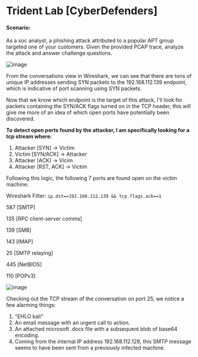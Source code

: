 # Trident Lab [CyberDefenders]

#### Scenario:

As a soc analyst, a phishing attack attributed to a popular APT group targeted one of your customers. Given the provided PCAP trace, analyze the attack and answer challenge questions.

![image](https://github.com/user-attachments/assets/6d4010cc-450f-4d8d-a278-7b4757335250)

From the conversations view in Wireshark, we can see that there are tons of unique IP addresses sending SYN packets to the 192.168.112.139 endpoint, which is indicative of port scanning using SYN packets.

Now that we know which endpoint is the target of this attack, I'll look for packets containing the SYN/ACK flags turned on in the TCP header, this will give me more of an idea of which open ports have potentially been discovered.

**To detect open ports found by the attacker, I am specifically looking for a tcp stream where:**
1. Attacker [SYN] -> Victim
2. Victim [SYN/ACK] -> Attacker
3. Attacker [ACK] -> Vicim
4. Attacker [RST, ACK] -> Victim

Following this logic, the following 7 ports are found open on the victim machine:

Wireshark Filter: `ip.dst==192.168.112.139 && tcp.flags.ack==1`

587 [SMTP]

135 [RPC client-server comms]

139 [SMB]

143 [IMAP]

25 [SMTP relaying]

445 [NetBIOS]

110 [POPv3]

![image](https://github.com/user-attachments/assets/ba347d6d-c834-4ded-aa11-274d956a896a)

Checking out the TCP stream of the conversation on port 25, we notice a few alarming things:
1. "EHLO kali"
2. An email message with an urgent call to action.
3. An attached microsoft .docx file with a subsequent blob of base64 encoding.
4. Coming from the internal IP address 192.168.112.128, this SMTP message seems to have been sent from a previously infected machine.
